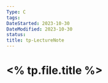 ```yaml
---
Type: C
tags: 
DateStarted: 2023-10-30
DateModified: 2023-10-30
status: 
title: tp-LectureNote
---
```

# <% tp.file.title %> 